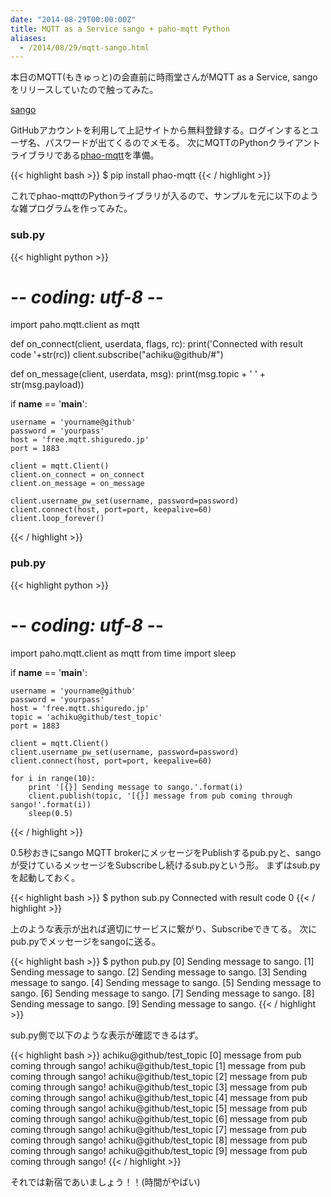 ```yaml
---
date: "2014-08-29T00:00:00Z"
title: MQTT as a Service sango + paho-mqtt Python
aliases:
  - /2014/08/29/mqtt-sango.html
---
```


本日のMQTT(もきゅっと)の会直前に時雨堂さんがMQTT as a Service, sangoをリリースしていたので触ってみた。

[sango](https://sango.shiguredo.jp/)


GitHubアカウントを利用して上記サイトから無料登録する。ログインするとユーザ名、パスワードが出てくるのでメモる。
次にMQTTのPythonクライアントライブラリである[phao-mqtt](https://pypi.python.org/pypi/paho-mqtt)を準備。

{{< highlight bash >}}
$ pip install phao-mqtt
{{< / highlight >}}


これでphao-mqttのPythonライブラリが入るので、サンプルを元に以下のような雑プログラムを作ってみた。

### sub.py
{{< highlight python >}}
# -*- coding: utf-8 -*-
import paho.mqtt.client as mqtt


def on_connect(client, userdata, flags, rc):
    print('Connected with result code '+str(rc))
    client.subscribe("achiku@github/#")


def on_message(client, userdata, msg):
    print(msg.topic + ' ' + str(msg.payload))


if __name__ == '__main__':

    username = 'yourname@github'
    password = 'yourpass'
    host = 'free.mqtt.shiguredo.jp'
    port = 1883

    client = mqtt.Client()
    client.on_connect = on_connect
    client.on_message = on_message

    client.username_pw_set(username, password=password)
    client.connect(host, port=port, keepalive=60)
    client.loop_forever()
{{< / highlight >}}



### pub.py
{{< highlight python >}}
# -*- coding: utf-8 -*-
import paho.mqtt.client as mqtt
from time import sleep


if __name__ == '__main__':

    username = 'yourname@github'
    password = 'yourpass'
    host = 'free.mqtt.shiguredo.jp'
    topic = 'achiku@github/test_topic'
    port = 1883

    client = mqtt.Client()
    client.username_pw_set(username, password=password)
    client.connect(host, port=port, keepalive=60)

    for i in range(10):
        print '[{}] Sending message to sango.'.format(i)
        client.publish(topic, '[{}] message from pub coming through sango!'.format(i))
        sleep(0.5)
{{< / highlight >}}


0.5秒おきにsango MQTT brokerにメッセージをPublishするpub.pyと、sangoが受けているメッセージをSubscribeし続けるsub.pyという形。
まずはsub.pyを起動しておく。

{{< highlight bash >}}
$ python sub.py
Connected with result code 0
{{< / highlight >}}

上のような表示が出れば適切にサービスに繋がり、Subscribeできてる。
次にpub.pyでメッセージをsangoに送る。

{{< highlight bash >}}
$ python pub.py
[0] Sending message to sango.
[1] Sending message to sango.
[2] Sending message to sango.
[3] Sending message to sango.
[4] Sending message to sango.
[5] Sending message to sango.
[6] Sending message to sango.
[7] Sending message to sango.
[8] Sending message to sango.
[9] Sending message to sango.
{{< / highlight >}}

sub.py側で以下のような表示が確認できるはず。


{{< highlight bash >}}
achiku@github/test_topic [0] message from pub coming through sango!
achiku@github/test_topic [1] message from pub coming through sango!
achiku@github/test_topic [2] message from pub coming through sango!
achiku@github/test_topic [3] message from pub coming through sango!
achiku@github/test_topic [4] message from pub coming through sango!
achiku@github/test_topic [5] message from pub coming through sango!
achiku@github/test_topic [6] message from pub coming through sango!
achiku@github/test_topic [7] message from pub coming through sango!
achiku@github/test_topic [8] message from pub coming through sango!
achiku@github/test_topic [9] message from pub coming through sango!
{{< / highlight >}}



それでは新宿であいましょう！！(時間がやばい)

